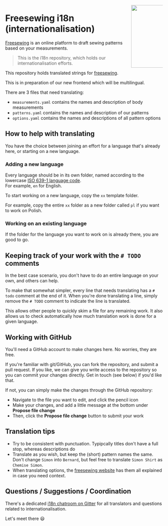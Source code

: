 <a href="https://freesewing.org/"><img src="https://freesewing.org/img/logo/logo-black.svg" align="right" width=200 style="max-width: 20%;" /></a>

# Freesewing i18n (internationalisation)

[Freesewing](https://freesewing.org/) is an online platform to draft sewing patterns based on your measurements.

> This is the i18n repository, which holds our internationalisation efforts.

This repository holds translated strings for [freesewing](https://freesewing.org).

This is in preparation of our new frontend which will be multilingual.

There are 3 files that need translating:

 - `measurements.yaml` contains the names and description of body measurements
 - `patterns.yaml` contains the names and description of our patterns
 - `options.yaml` contains the names and descriptions of all pattern options

## How to help with translating

You have the choice between joining an effort for a language that's already here, 
or starting on a new language.

### Adding a new language

Every language should be in its own folder, named according to 
the lowercase [ISO 639-1 language code](https://en.wikipedia.org/wiki/List_of_ISO_639-1_codes).  
For example, `en` for English.

To start working on a new language, copy the `xx` template folder. 

For example, copy the entire `xx` folder as a new folder called `pl` if you want to work on Polish.

### Working on an existing language

If the folder for the language you want to work on is already there, you are good to go.

## Keeping track of your work with the `# TODO` comments

In the best case scenario, you don't have to do an entire language on your own, and others can help.

To make that somewhat simpler, every line that needs translating has a `# todo` comment at the end of it.
When you're done translating a line, simply remove the `# TODO` comment to indicate the line is translated.

This allows other people to quickly skim a file for any remaining work. 
It also allows us to check automatically how much translation work is done for a given language.

## Working with GitHub

You'll need a GitHub account to make changes here. No worries, they are free.

If you're familiar with git/GitHub, you can fork the repository, and submit a pull request.
If you like, we can give you write access to the repository so you can commit your changes directly. 
Get in touch (see below) if you'd like that.

If not, you can simply make the changes through the GitHub repository:

 - Navigate to the file you want to edit, and click the pencil icon
 - Make your changes, and add a little message at the bottom under **Propose file change**
 - Then, click the **Propose file change** button to submit your work

## Translation tips

 - Try to be consistent with punctuation. Typipcally titles don't have a full stop, whereas descriptions do
 - Translate as you wish, but keep the (short) pattern names the same. Don't change `Simon` into `Bernard`, but feel free to translate `Simon Shirt` as `Chemise Simon`.
 - When translating options, the [freesewing website](https://freesewing.org) has them all explained in case you need context.

## Questions / Suggestions / Coordination

There's a dedicated [i18n chatroom on Gitter](https://gitter.im/freesewing/i18n)
for all translators and questions related to internationalisation.

Let's meet there 😃
